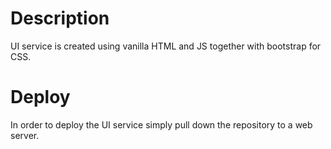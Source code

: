 # Description

UI service is created using vanilla HTML and JS together with bootstrap for CSS.

# Deploy

In order to deploy the UI service simply pull down the repository to a web server.
